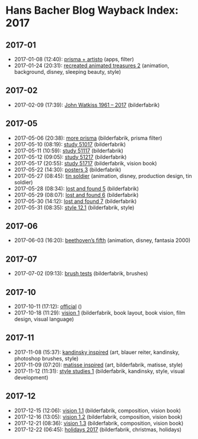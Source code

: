 # Hans Bacher Blog Wayback Index: 2017

## 2017-01

* 2017-01-08 (12:40): [prisma + artisto](https://web.archive.org/web/https://one1more2time3.wordpress.com/2017/01/08/prisma-artisto/) (apps, filter)
* 2017-01-24 (20:31): [recreated animated treasures 2](https://web.archive.org/web/https://one1more2time3.wordpress.com/2017/01/24/recreated-animated-treasures-1-2/) (animation, background, disney, sleeping beauty, style)

## 2017-02

* 2017-02-09 (17:39): [John Watkiss 1961 – 2017](https://web.archive.org/web/https://one1more2time3.wordpress.com/2017/02/09/john-watkiss-1961-2017/) (bilderfabrik)

## 2017-05

* 2017-05-06 (20:38): [more prisma](https://web.archive.org/web/https://one1more2time3.wordpress.com/2017/05/06/more-prisma/) (bilderfabrik, prisma filter)
* 2017-05-10 (08:19): [study 51017](https://web.archive.org/web/https://one1more2time3.wordpress.com/2017/05/10/study-51017/) (bilderfabrik)
* 2017-05-11 (10:59): [study 51117](https://web.archive.org/web/https://one1more2time3.wordpress.com/2017/05/11/study-51117/) (bilderfabrik)
* 2017-05-12 (09:05): [study 51217](https://web.archive.org/web/https://one1more2time3.wordpress.com/2017/05/12/study-51217/) (bilderfabrik)
* 2017-05-17 (20:55): [study 51717](https://web.archive.org/web/https://one1more2time3.wordpress.com/2017/05/17/study-51717/) (bilderfabrik, vision book)
* 2017-05-22 (14:30): [posters 3](https://web.archive.org/web/https://one1more2time3.wordpress.com/2017/05/22/posters-3/) (bilderfabrik)
* 2017-05-27 (08:45): [tin soldier](https://web.archive.org/web/https://one1more2time3.wordpress.com/2017/05/27/tin-soldier/) (animation, disney, production design, tin soldier)
* 2017-05-28 (08:34): [lost and found 5](https://web.archive.org/web/https://one1more2time3.wordpress.com/2017/05/28/lost-and-found-5/) (bilderfabrik)
* 2017-05-29 (08:07): [lost and found 6](https://web.archive.org/web/https://one1more2time3.wordpress.com/2017/05/29/lost-and-found-6/) (bilderfabrik)
* 2017-05-30 (14:12): [lost and found 7](https://web.archive.org/web/https://one1more2time3.wordpress.com/2017/05/30/lost-and-found-7/) (bilderfabrik)
* 2017-05-31 (08:35): [style 12.1](https://web.archive.org/web/https://one1more2time3.wordpress.com/2017/05/31/style-12-1/) (bilderfabrik, style)

## 2017-06

* 2017-06-03 (16:20): [beethoven’s fifth](https://web.archive.org/web/https://one1more2time3.wordpress.com/2017/06/03/beethovens-fifth/) (animation, disney, fantasia 2000)

## 2017-07

* 2017-07-02 (09:13): [brush tests](https://web.archive.org/web/https://one1more2time3.wordpress.com/2017/07/02/brush-tests/) (bilderfabrik, brushes)

## 2017-10

* 2017-10-11 (17:12): [official](https://web.archive.org/web/https://one1more2time3.wordpress.com/2017/10/11/official/) ()
* 2017-10-18 (11:29): [vision 1](https://web.archive.org/web/https://one1more2time3.wordpress.com/2017/10/18/vision-1/) (bilderfabrik, book layout, book vision, film design, visual language)

## 2017-11

* 2017-11-08 (15:37): [kandinsky inspired](https://web.archive.org/web/https://one1more2time3.wordpress.com/2017/11/08/kandinsky-inspired/) (art, blauer reiter, kandinsky, photoshop brushes, style)
* 2017-11-09 (07:20): [matisse inspired](https://web.archive.org/web/https://one1more2time3.wordpress.com/2017/11/09/matisse-inspired/) (art, bilderfabrik, matisse, style)
* 2017-11-12 (11:31): [style studies 1](https://web.archive.org/web/https://one1more2time3.wordpress.com/2017/11/12/style-studies-1/) (bilderfabrik, kandinsky, style, visual development)

## 2017-12

* 2017-12-15 (12:06): [vision 1.1](https://web.archive.org/web/https://one1more2time3.wordpress.com/2017/12/15/vision-1-1/) (bilderfabrik, composition, vision book)
* 2017-12-16 (13:05): [vision 1.2](https://web.archive.org/web/https://one1more2time3.wordpress.com/2017/12/16/vision-1-2/) (bilderfabrik, composition, vision book)
* 2017-12-21 (08:36): [vision 1.3](https://web.archive.org/web/https://one1more2time3.wordpress.com/2017/12/21/vision-1-3/) (bilderfabrik, composition, vision book)
* 2017-12-22 (06:45): [holidays 2017](https://web.archive.org/web/https://one1more2time3.wordpress.com/2017/12/22/holidays-2017/) (bilderfabrik, christmas, holidays)
